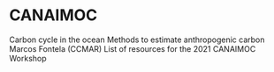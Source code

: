# CANAIMOC

Carbon cycle in the ocean
Methods to estimate anthropogenic carbon
Marcos Fontela (CCMAR)
List of resources for the 2021 CANAIMOC Workshop
